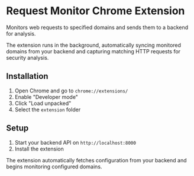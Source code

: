 # Request Monitor Chrome Extension

Monitors web requests to specified domains and sends them to a backend for analysis.

The extension runs in the background, automatically syncing monitored domains from your backend and capturing matching HTTP requests for security analysis.

## Installation

1. Open Chrome and go to `chrome://extensions/`
2. Enable "Developer mode"
3. Click "Load unpacked"
4. Select the `extension` folder

## Setup

1. Start your backend API on `http://localhost:8000`
2. Install the extension

The extension automatically fetches configuration from your backend and begins monitoring configured domains. 